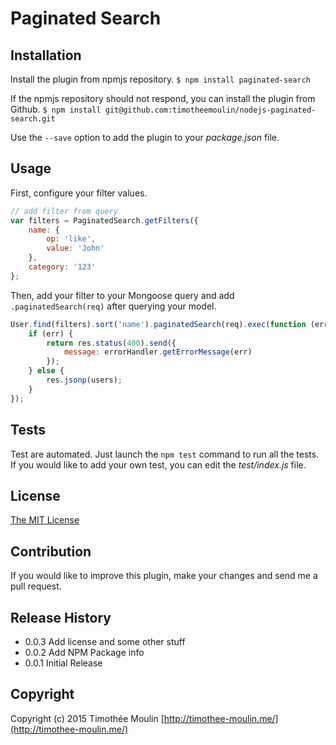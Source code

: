 # Paginated Search

## Installation
Install the plugin from npmjs repository.
```$ npm install paginated-search```

If the npmjs repository should not respond, you can install the plugin from Github.
```$ npm install git@github.com:timotheemoulin/nodejs-paginated-search.git```

Use the ```--save``` option to add the plugin to your *package.json* file.

## Usage
First, configure your filter values.

```js
// add filter from query
var filters = PaginatedSearch.getFilters({
    name: {
        op: 'like',
        value: 'John'
    },
    category: '123'
};
```

Then, add your filter to your Mongoose query and add ```.paginatedSearch(req)``` after querying your model.

```js
User.find(filters).sort('name').paginatedSearch(req).exec(function (err, users) {
    if (err) {
        return res.status(400).send({
            message: errorHandler.getErrorMessage(err)
        });
    } else {
        res.jsonp(users);
    }
});
```

## Tests
Test are automated. Just launch the ```npm test``` command to run all the tests.
If you would like to add your own test, you can edit the *test/index.js* file.

## License
[The MIT License](http://opensource.org/licenses/MIT)

## Contribution
If you would like to improve this plugin, make your changes and send me a pull request.

## Release History

- 0.0.3 Add license and some other stuff
- 0.0.2 Add NPM Package info
- 0.0.1 Initial Release

## Copyright
Copyright (c) 2015 Timothée Moulin [http://timothee-moulin.me/](http://timothee-moulin.me/)
